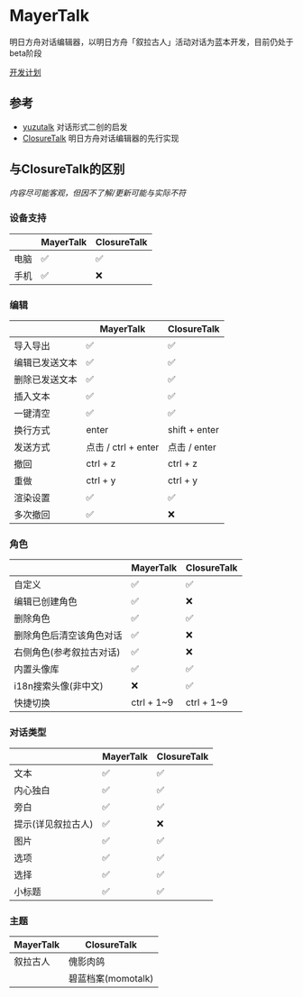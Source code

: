 # MayerTalk

明日方舟对话编辑器，以明日方舟「叙拉古人」活动对话为蓝本开发，目前仍处于beta阶段  

 [开发计划](https://github.com/Arkfans/MayerTalk/wiki/%E5%BC%80%E5%8F%91%E8%AE%A1%E5%88%92)

 ## 参考
 
 - [yuzutalk](https://www.yuzutalk.net/) 对话形式二创的启发
 - [ClosureTalk](https://github.com/ClosureTalk/closure-talk) 明日方舟对话编辑器的先行实现
 
 ## 与ClosureTalk的区别
 
 *内容尽可能客观，但因不了解/更新可能与实际不符* 
 
 
 ### 设备支持
 
 |         | MayerTalk | ClosureTalk |
 | ------- | ------- | ----------- |
 | 电脑 | ✅ | ✅ |
 | 手机 | ✅ | ❌ |
 
  ### 编辑
  
 |         | MayerTalk | ClosureTalk |
 | ------- | ------- | ----------- |
 | 导入导出 | ✅ | ✅ |
 | 编辑已发送文本 | ✅ | ✅ |
 | 删除已发送文本 | ✅ | ✅ |
 | 插入文本 | ✅ | ✅ |
 | 一键清空 | ✅ | ✅ |
 | 换行方式 | enter | shift + enter |
 | 发送方式 | 点击 / ctrl + enter | 点击 / enter | 
 | 撤回 | ctrl + z | ctrl + z |
 | 重做 | ctrl + y | ctrl + y |
 | 渲染设置 | ✅ | ✅ |
 | 多次撤回 | ✅ | ❌ |
 
 ### 角色
 
 |         | MayerTalk | ClosureTalk |
 | ------- | ------- | ----------- |
 | 自定义 | ✅ | ✅ |
 | 编辑已创建角色 | ✅ | ❌ |
 | 删除角色 | ✅ | ✅ |
 | 删除角色后清空该角色对话 | ✅ | ❌ |
 | 右侧角色(参考叙拉古对话) | ✅ | ❌ |
 | 内置头像库 | ✅ | ✅ |
 | i18n搜索头像(非中文) | ❌ | ✅ |
 | 快捷切换 | ctrl + 1~9 | ctrl + 1~9 |
 
 ### 对话类型
 
 |         | MayerTalk | ClosureTalk |
 | ------- | ------- | ----------- |
 | 文本 | ✅ | ✅ |
 | 内心独白 | ✅ | ✅ |
 | 旁白 | ✅ | ✅ |
 | 提示(详见叙拉古人) | ✅ | ❌ |
 | 图片 | ✅ | ✅ |
 | 选项 | ✅ | ✅ |
 | 选择 | ✅ | ✅ |
 | 小标题 | ✅ | ✅ |
 
 ### 主题
 
 | MayerTalk | ClosureTalk |
 | ------- | ----------- |
 | 叙拉古人 | 傀影肉鸽
 | | 碧蓝档案(momotalk) |